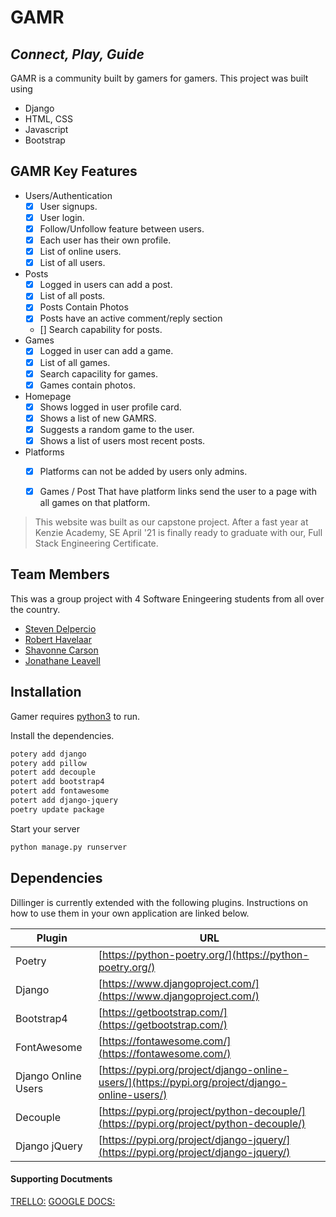 # GAMR
## _Connect, Play, Guide_

GAMR is a community built by gamers for gamers.
This project was built using

- Django
- HTML, CSS
- Javascript
- Bootstrap

## GAMR Key Features
  - Users/Authentication
    - [x] User signups.
    - [x] User login.
    - [x] Follow/Unfollow feature between users.
    - [x] Each user has their own profile.
    - [x] List of online users.
    - [x] List of all users.
  - Posts
    - [x] Logged in users can add a post.
    - [x] List of all posts.
    - [x] Posts Contain Photos
    - [x] Posts have an active comment/reply section
    - [] Search capability for posts.
  - Games
    - [x] Logged in user can add a game.
    - [x] List of all games.
    - [x] Search capacility for games.
    - [x] Games contain photos.
  - Homepage
    - [x] Shows logged in user profile card.
    - [x] Shows a list of new GAMRS.
    - [x] Suggests a random game to the user.
    - [x] Shows a list of users most recent posts.
  - Platforms
    - [x] Platforms can not be added by users only admins.
    - [x] Games / Post That have platform links send the user to a page with all games on that platform.



>This website was built as our capstone project.
>After a fast year at Kenzie Academy, SE April '21
>is finally ready to graduate with our,
>Full Stack Engineering Certificate.

## Team Members

This was a group project with 4 Software Eningeering students from all over the country.
- [Steven Delpercio](https://github.com/delpercio) 
- [Robert Havelaar](https://breakdance.github.io/breakdance/) 
- [Shavonne Carson](https://github.com/gizzieiam) 
- [Jonathane Leavell](https://github.com/jonlee234) 


## Installation

Gamer requires [python3](https://www.python.org/) to run.

Install the dependencies.

```sh
potery add django
potery add pillow
potert add decouple
potert add bootstrap4
potert add fontawesome
potert add django-jquery
poetry update package
```

Start your server

```sh
python manage.py runserver
```

## Dependencies 

Dillinger is currently extended with the following plugins.
Instructions on how to use them in your own application are linked below.

| Plugin | URL |
| ------ | ------ |
| Poetry | [https://python-poetry.org/](https://python-poetry.org/) |
| Django | [https://www.djangoproject.com/](https://www.djangoproject.com/) |
| Bootstrap4 | [https://getbootstrap.com/](https://getbootstrap.com/) |
| FontAwesome | [https://fontawesome.com/](https://fontawesome.com/) |
| Django Online Users | [https://pypi.org/project/django-online-users/](https://pypi.org/project/django-online-users/) |
| Decouple | [https://pypi.org/project/python-decouple/](https://pypi.org/project/python-decouple/) |
| Django jQuery | [https://pypi.org/project/django-jquery/](https://pypi.org/project/django-jquery/) |



#### Supporting Docutments

[TRELLO:](https://trello.com/b/sN6r0khO/gamefaqssocial)
[GOOGLE DOCS:](https://docs.google.com/document/d/1wp1_tH7bU0sF4LobDccgDeaJfNa02vegGs0bjXcTMOw/edit?usp=sharing)
